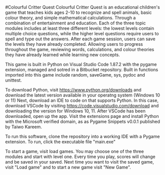 #Colourful Critter Quest
Colourful Critter Quest is an educational children's game that teaches kids ages 2-10 to recognize
 and spell animals, basic colour theory, and simple mathematical calculations. Through a combination of
 entertainment and education. Each of the three topic modules includes at least three different levels: the lowest
 levels contain multiple choice questions, while the higher level questions require users to spell and type out the
 answers. After each game session, users can save the levels they have already completed. Allowing users to progress 
 throughout the game, reviewing words, calculations, and colour theories they have already learned while learning new 
 concepts.

This game is built in Python on Visual Studio Code 1.87.2 with the pygame extension, managed and sotred in a Bitbucket repository. 
Built in functions imported into this game include random, saveGame, sys, pydoc and unittest.

To download Python, visit https://www.python.org/downloads and download the latest version available in your operatng system 
(Windows 10 or 11)
Next, download an IDE to code on that supports Python. In this case, download VSCode by visiting https://code.visualstudio.com/download
and downloading the version for Windows 10, 11.
After VSCode has been downloaded, open up the app. Visit the extensions page and install Python with the Microsoft verified domain, as 
as Pygame Snippets v0.0.1 published by Taiwo Kareem.

To run this software, clone the repository into a working IDE with a Pygame extension.
To run, click the executable file "main.exe"

To start a game, visit load games. You may choose one of the three modules and start with level one. Every time you play, scores will change and 
be saved in your saved. Next time you want to visit the saved game, visit "Load game" and to start a new game visit "New Game".

